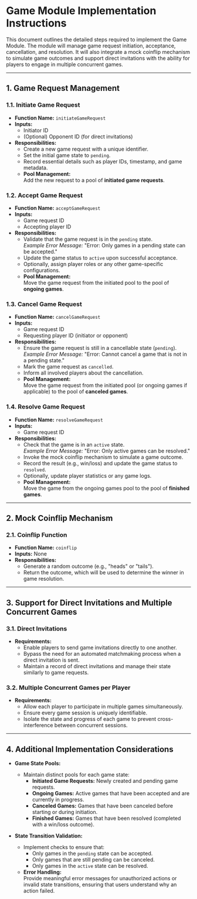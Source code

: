 # Game Module Implementation Instructions

This document outlines the detailed steps required to implement the Game Module. The module will manage game request initiation, acceptance, cancellation, and resolution. It will also integrate a mock coinflip mechanism to simulate game outcomes and support direct invitations with the ability for players to engage in multiple concurrent games.

---

## 1. Game Request Management

### 1.1. Initiate Game Request
- **Function Name:** `initiateGameRequest`
- **Inputs:** 
  - Initiator ID
  - (Optional) Opponent ID (for direct invitations)
- **Responsibilities:**
  - Create a new game request with a unique identifier.
  - Set the initial game state to `pending`.
  - Record essential details such as player IDs, timestamp, and game metadata.
  - **Pool Management:**  
    Add the new request to a pool of **initiated game requests**.

### 1.2. Accept Game Request
- **Function Name:** `acceptGameRequest`
- **Inputs:**
  - Game request ID
  - Accepting player ID
- **Responsibilities:**
  - Validate that the game request is in the `pending` state.  
    *Example Error Message:* "Error: Only games in a pending state can be accepted."
  - Update the game status to `active` upon successful acceptance.
  - Optionally, assign player roles or any other game-specific configurations.
  - **Pool Management:**  
    Move the game request from the initiated pool to the pool of **ongoing games**.

### 1.3. Cancel Game Request
- **Function Name:** `cancelGameRequest`
- **Inputs:**
  - Game request ID
  - Requesting player ID (initiator or opponent)
- **Responsibilities:**
  - Ensure the game request is still in a cancellable state (`pending`).  
    *Example Error Message:* "Error: Cannot cancel a game that is not in a pending state."
  - Mark the game request as `cancelled`.
  - Inform all involved players about the cancellation.
  - **Pool Management:**  
    Move the game request from the initiated pool (or ongoing games if applicable) to the pool of **canceled games**.

### 1.4. Resolve Game Request
- **Function Name:** `resolveGameRequest`
- **Inputs:**
  - Game request ID
- **Responsibilities:**
  - Check that the game is in an `active` state.  
    *Example Error Message:* "Error: Only active games can be resolved."
  - Invoke the mock coinflip mechanism to simulate a game outcome.
  - Record the result (e.g., win/loss) and update the game status to `resolved`.
  - Optionally, update player statistics or any game logs.
  - **Pool Management:**  
    Move the game from the ongoing games pool to the pool of **finished games**.

---

## 2. Mock Coinflip Mechanism

### 2.1. Coinflip Function
- **Function Name:** `coinflip`
- **Inputs:** None
- **Responsibilities:**
  - Generate a random outcome (e.g., "heads" or "tails").
  - Return the outcome, which will be used to determine the winner in game resolution.

---

## 3. Support for Direct Invitations and Multiple Concurrent Games

### 3.1. Direct Invitations
- **Requirements:**
  - Enable players to send game invitations directly to one another.
  - Bypass the need for an automated matchmaking process when a direct invitation is sent.
  - Maintain a record of direct invitations and manage their state similarly to game requests.

### 3.2. Multiple Concurrent Games per Player
- **Requirements:**
  - Allow each player to participate in multiple games simultaneously.
  - Ensure every game session is uniquely identifiable.
  - Isolate the state and progress of each game to prevent cross-interference between concurrent sessions.

---

## 4. Additional Implementation Considerations

- **Game State Pools:**
  - Maintain distinct pools for each game state:
    - **Initiated Game Requests:** Newly created and pending game requests.
    - **Ongoing Games:** Active games that have been accepted and are currently in progress.
    - **Canceled Games:** Games that have been canceled before starting or during initiation.
    - **Finished Games:** Games that have been resolved (completed with a win/loss outcome).

- **State Transition Validation:**
  - Implement checks to ensure that:
    - Only games in the `pending` state can be accepted.
    - Only games that are still pending can be canceled.
    - Only games in the `active` state can be resolved.
  - **Error Handling:**  
    Provide meaningful error messages for unauthorized actions or invalid state transitions, ensuring that users understand why an action failed.

